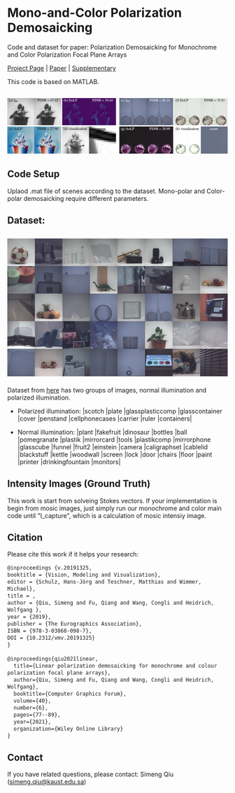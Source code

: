 # Mono-and-Color Polarization Demosaicking

Code and dataset for paper: Polarization Demosaicking for Monochrome and Color Polarization Focal Plane Arrays

[Project Page](https://vccimaging.org/Publications/Simeng2019PolarizationDemosaic/) | [Paper](https://vccimaging.org/Publications/Simeng2019PolarizationDemosaic/Simeng2019PolarizationDemosaic.pdf) | [Supplementary](https://vccimaging.org/Publications/Simeng2019PolarizationDemosaic/Simeng2019PolarizationDemosaicSupplement.pdf)

This code is based on MATLAB.

## ![Our selected results on Huber2d and Visualization ](Figure/teaser.jpg)

## Code Setup
Uplaod .mat file of scenes according to the dataset. Mono-polar and Color-polar demosaicking require different parameters.

## Dataset: 

## ![Dataset gallery ](Figure/gallery.jpg)

Dataset from [here](https://repository.kaust.edu.sa/handle/10754/631914) has two groups of images, normal illumination and polarized illumination. 
* Polarized illumination: 
|scotch
|plate
|glassplasticcomp
|glasscontainer
|cover
|penstand
|cellphonecases
|carrier
|ruler
|containers|

* Normal illumination:
|plant
|fakefruit
|dinosaur
|bottles
|ball
|pomegranate
|plastik
|mirrorcard
|tools
|plastikcomp
|mirrorphone
|glasscube
|funnel
|fruit2
|einstein
|camera
|caligraphset
|cablelid
|blackstuff
|kettle
|woodwall
|screen
|lock
|door
|chairs
|floor
|paint
|printer
|drinkingfountain
|monitors|
## Intensity Images (Ground Truth)
This work is start from solveing Stokes vectors. If your implementation is begin from mosic images, just simply run our monochrome and color main code until "I_capture", which is a calculation of mosic intensiy image.
## Citation
Please cite this work if it helps your research:
```
@inproceedings {v.20191325,
booktitle = {Vision, Modeling and Visualization},
editor = {Schulz, Hans-Jörg and Teschner, Matthias and Wimmer, Michael},
title = ,
author = {Qiu, Simeng and Fu, Qiang and Wang, Congli and Heidrich, Wolfgang },
year = {2019},
publisher = {The Eurographics Association},
ISBN = {978-3-03868-098-7},
DOI = {10.2312/vmv.20191325}
}

@inproceedings{qiu2021linear,
  title={Linear polarization demosaicking for monochrome and colour polarization focal plane arrays},
  author={Qiu, Simeng and Fu, Qiang and Wang, Congli and Heidrich, Wolfgang},
  booktitle={Computer Graphics Forum},
  volume={40},
  number={6},
  pages={77--89},
  year={2021},
  organization={Wiley Online Library}
}
```

## Contact
If you have related questions, please contact: Simeng Qiu (<simeng.qiu@kaust.edu.sa>)
